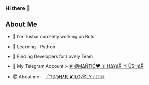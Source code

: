 ### Hi there 👋


## About Me
- 🔭 I’m Tushar currently working on Bots
- 🌱 Learning - Python 
- 👯 Finding Developers for Lovely Team
- 🤔 My Telegram Account :-
[🇷 ØΜΔŇŦIĆ❤️ 🇸 ĦΔ¥ΔŘ 🇹 ỮŞĦΔŘ](https://t.me/Tushar204)

- 😇 About me :-
[「ƬƲֆӇƛƦ ✘ ԼƠꪜЄԼƳ」🇮🇳](https://t.me/ABOUTVEDMAT)

